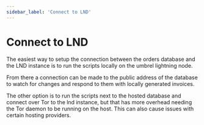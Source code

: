 ```yaml
---
sidebar_label: 'Connect to LND'
---
```


# Connect to LND

The easiest way to setup the connection between the orders database
and the LND instance is to run the scripts locally on the umbrel lightning node.

From there a connection can be made to the public address of the database to watch
for changes and respond to them with locally generated invoices.

The other option is to run the scripts next to the hosted database and connect
over Tor to the lnd instance, but that has more overhead needing the Tor daemon to be
running on the host. This can also cause issues with certain hosting providers.
